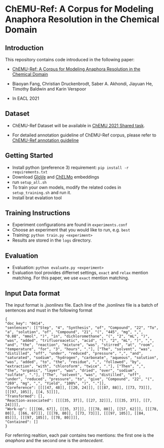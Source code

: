 # ChEMU-Ref: A Corpus for Modeling Anaphora Resolution in the Chemical Domain

## Introduction

This repository contains code introduced in the following paper:

- [ChEMU-Ref: A Corpus for Modeling Anaphora Resolution in the Chemical Domain](https://www.aclweb.org/anthology/2021.eacl-main.116/)

- Biaoyan Fang, Christian Druckenbrodt, Saber A. Akhondi, Jiayuan He, Timothy Baldwin and Karin Verspoor

- In EACL 2021

## Dataset 

- ChEMU-Ref Dataset will be available in [ChEMU 2021 Shared task](http://chemu.eng.unimelb.edu.au/).

- For detailed annotation guideline of ChEMU-Ref corpus, please refer to [ChEMU-Ref annotation guideline](https://data.mendeley.com/datasets/r28xxr6p92)


## Getting Started 
- Install python (preference 3) requirement: `pip install -r requirements.txt`
- Download [GloVe](http://nlp.stanford.edu/data/glove.840B.300d.zip) and [ChELMo](https://github.com/zenanz/ChemPatentEmbeddings) embeddings
- run `setup_all.sh`
- To train your own models, modify the related codes in `setup_training.sh` and run it.
- Install brat evalation tool 

## Training Instructions
- Experiment configurations are found in `experiments.conf`
- Choose an experiment that you would like to run, e.g. `best`
- Training: `python train.py <experiment>`
- Results are stored in the `logs` directory.

## Evaluation
- Evaluation: `python evaluate.py <experiment>`
- Evaluation tool provides differnet settings, `exact` and `relax` mention matching. For this paper, we use `exact` mention matching.

## Input Data format
The input format is *.jsonlines* file. Each line of the *.jsonlines* file is a batch of sentences and must in the following format
```
{
"doc_key": "0414", 
"sentences": [["Step", "4", "Synthesis", "of", "Compound", "22", "To", "a", "solution", "of", "Compound", "21", "(", "445", "mg", ",", "0.88", "mmol", ")", "in", "dichloromethane", "(", "2", "mL", ")", "was", "added", "trifluoroacetic", "acid", "(", "2", "mL", ")", ",", "and", "the", "reaction", "mixture", "was", "stirred", "at", "room", "temperature", "for", "3", "hours", "."], ["The", "solvent", "was", "distilled", "off", "under", "reduced", "pressure", ",", "and", "saturated", "sodium", "hydrogen", "carbonate", "aqueous", "solution", "was", "added", "to", "the", "residue", ",", "followed", "by", "extraction", "with", "chloroform", "twice", "."], ["Then", ",", "the", "organic", "layer", "was", "dried", "over", "sodium", "sulfate", "."], ["The", "solvent", "was", "distilled", "off", "under", "reduced", "pressure", "to", "give", "Compound", "22", "(", "269", "mg", ",", "Yield", "100%", ")", "."]], 
"Coreference": [[[[47, 48]], [[20, 24]]], [[[87, 88]], [[73, 73]]], [[[97, 105]], [[4, 5]]]], 
"Transformed": [], 
"Reaction-associated": [[[[35, 37]], [[27, 32]]], [[[35, 37]], [[7, 24]]]], 
"Work-up": [[[[66, 67]], [[35, 37]]], [[[78, 80]], [[57, 62]]], [[[78, 80]], [[66, 67]]], [[[78, 80]], [[73, 73]]], [[[97, 105]], [[84, 85]]], [[[97, 105]], [[78, 80]]]], 
"Contained": []
}
```
For referring realtion, each pair contains two mentions: the first one is the *anaphora* and the second one is the *antecedent*.


